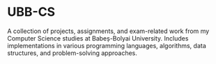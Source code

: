 # UBB-CS
A collection of projects, assignments, and exam-related work from my Computer Science studies at Babeș-Bolyai University. Includes implementations in various programming languages, algorithms, data structures, and problem-solving approaches.
